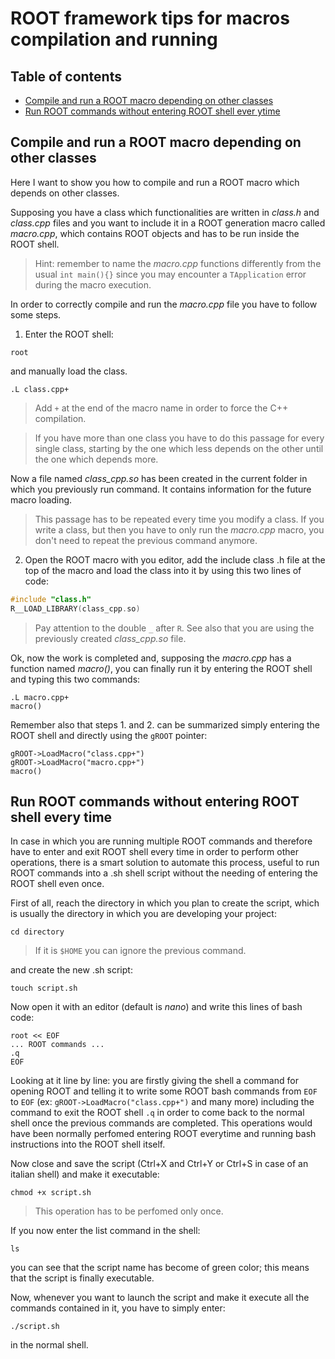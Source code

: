 # ROOT framework tips for macros compilation and running

## Table of contents
- [Compile and run a ROOT macro depending on other classes](#compile-and-run-a-ROOT-macro-depending-on-other-classes)
- [Run ROOT commands without entering ROOT shell ever ytime](#run-root-commands-without-entering-root-shell-every-time)

## Compile and run a ROOT macro depending on other classes

Here I want to show you how to compile and run a ROOT macro which depends on other classes.

Supposing you have a class which functionalities are written in *class.h* and *class.cpp* files and you want to include it in a ROOT generation macro called *macro.cpp*, which contains ROOT objects and has to be run inside the ROOT shell.
> Hint: remember to name the *macro.cpp* functions differently from the usual `int main(){}` since you may encounter a `TApplication` error during the macro execution.

In order to correctly compile and run the *macro.cpp* file you have to follow some steps.

1) Enter the ROOT shell:
```shell
root
```
and manually load the class.
```shell
.L class.cpp+
```
> Add `+` at the end of the macro name in order to force the C++ compilation.

> If you have more than one class you have to do this passage for every single class, starting by the one which less depends on the other until the one which depends more.

Now a file named *class_cpp.so* has been created in the current folder in which you previously run command. It contains information for the future macro loading. 

> This passage has to be repeated every time you modify a class. If you write a class, but then you have to only run the *macro.cpp* macro, you don't need to repeat the previous command anymore.

2) Open the ROOT macro with you editor, add the include class .h file at the top of the macro and load the class into it by using this two lines of code:
```c++
#include "class.h"
R__LOAD_LIBRARY(class_cpp.so)
```
> Pay attention to the double `_` after `R`. See also that you are using the previously created *class_cpp.so* file.

Ok, now the work is completed and, supposing the *macro.cpp* has a function named *macro()*, you can finally run it by entering the ROOT shell and typing this two commands:
```shell
.L macro.cpp+
macro()
```

Remember also that steps 1. and 2. can be summarized simply entering the ROOT shell and directly using the `gROOT` pointer:
```shell
gROOT->LoadMacro("class.cpp+")
gROOT->LoadMacro("macro.cpp+")
macro()
```

## Run ROOT commands without entering ROOT shell every time

In case in which you are running multiple ROOT commands and therefore have to enter and exit ROOT shell every time in order to perform other operations, there is a smart solution to automate this process, useful to run ROOT commands into a .sh shell script without the needing of entering the ROOT shell even once.

First of all, reach the directory in which you plan to create the script, which is usually the directory in which you are developing your project:
```shell
cd directory
```
> If it is `$HOME` you can ignore the previous command.

and create the new .sh script:
```shell
touch script.sh
```
Now open it with an editor (default is *nano*) and write this lines of bash code:
```shell
root << EOF
... ROOT commands ...
.q
EOF
```
Looking at it line by line: you are firstly giving the shell a command for opening ROOT and telling it to write some ROOT bash commands from `EOF` to `EOF` (ex: `gROOT->LoadMacro("class.cpp+")` and many more) including the command to exit the ROOT shell `.q` in order to come back to the normal shell once the previous commands are completed. This operations would have been normally perfomed entering ROOT everytime and running bash instructions into the ROOT shell itself.

Now close and save the script (Ctrl+X and Ctrl+Y or Ctrl+S in case of an italian shell) and make it executable:
```shell
chmod +x script.sh
```
> This operation has to be perfomed only once.

If you now enter the list command in the shell:
```shell
ls
```
you can see that the script name has become of green color; this means that the script is finally executable. 

Now, whenever you want to launch the script and make it execute all the commands contained in it, you have to simply enter:
```shell
./script.sh
```
in the normal shell.

